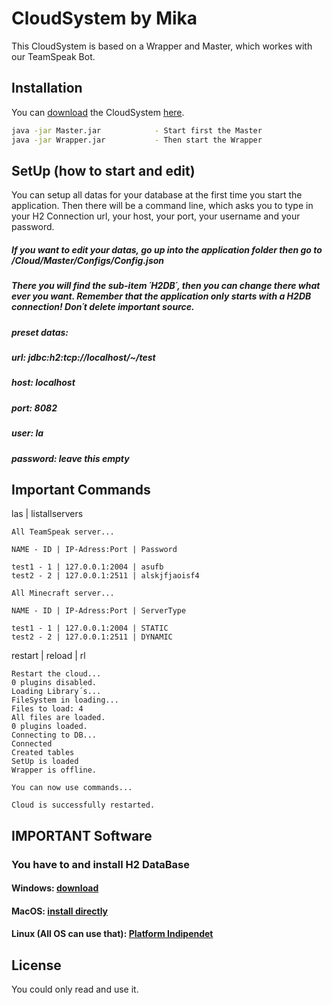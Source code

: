 # CloudSystem by Mika

This CloudSystem is based on a Wrapper and Master, which workes with our TeamSpeak Bot.

## Installation

You can [download](https://github.com/FambaJava/CloudSystem) the CloudSystem [here](https://github.com/FambaJava/CloudSystem).


```bash
java -jar Master.jar            - Start first the Master
java -jar Wrapper.jar           - Then start the Wrapper
```

## SetUp (how to start and edit)

You can setup all datas for your database at the first time you start the application.
Then there will be a command line, which asks you to type in your H2 Connection url, your host, your port, your username and your password.

##### If you want to edit your datas, go up into the application folder then go to /Cloud/Master/Configs/Config.json
##### There you will find the sub-item ´H2DB´, then you can change there what ever you want. Remember that the application only starts with a H2DB connection! Don´t delete important source.

##### preset datas:
##### url: jdbc:h2:tcp://localhost/~/test
##### host: localhost
##### port: 8082
##### user: la
##### password: leave this empty

## Important Commands

las | listallservers
```
All TeamSpeak server...

NAME - ID | IP-Adress:Port | Password

test1 - 1 | 127.0.0.1:2004 | asufb
test2 - 2 | 127.0.0.1:2511 | alskjfjaoisf4

All Minecraft server...

NAME - ID | IP-Adress:Port | ServerType

test1 - 1 | 127.0.0.1:2004 | STATIC
test2 - 2 | 127.0.0.1:2511 | DYNAMIC
```

restart | reload | rl

```
Restart the cloud...
0 plugins disabled.
Loading Library´s...
FileSystem in loading...
Files to load: 4
All files are loaded.
0 plugins loaded.
Connecting to DB...
Connected
Created tables
SetUp is loaded
Wrapper is offline.

You can now use commands...

Cloud is successfully restarted.

```

## IMPORTANT Software
### You have to and install H2 DataBase     

#### Windows:                          [download](https://h2database.com/h2-setup-2019-10-14.exe)
#### MacOS:                              [install directly](http://macappstore.org/h2/)
#### Linux (All OS can use that):        [Platform Indipendet](http://macappstore.org/h2/)


## License
You could only read and use it.
